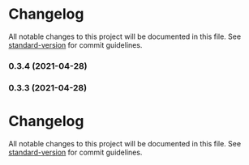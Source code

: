 # Changelog

All notable changes to this project will be documented in this file. See [standard-version](https://github.com/conventional-changelog/standard-version) for commit guidelines.

### 0.3.4 (2021-04-28)

### 0.3.3 (2021-04-28)

# Changelog

All notable changes to this project will be documented in this file. See [standard-version](https://github.com/conventional-changelog/standard-version) for commit guidelines.
